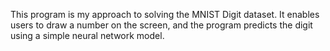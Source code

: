 
This program is my approach to solving the MNIST Digit dataset. It enables users to draw a number on the screen, and the program predicts the digit using a simple neural network model.


